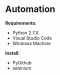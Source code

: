 # Automation

**Requirements:**
- Python 2.7.X 
- Visual Studio Code 
- Windows Machine 

**Install:**
* PyGithub
* selenium
